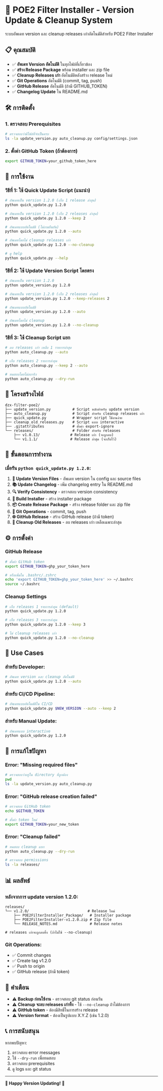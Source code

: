 # 🚀 POE2 Filter Installer - Version Update & Cleanup System

ระบบอัพเดท version และ cleanup releases เก่าอัตโนมัติสำหรับ POE2 Filter Installer

## 📋 คุณสมบัติ

- ✅ **อัพเดท Version อัตโนมัติ** ในทุกไฟล์ที่เกี่ยวข้อง
- ✅ **สร้าง Release Package** พร้อม installer และ zip file
- ✅ **Cleanup Releases เก่า** อัตโนมัติหลังสร้าง release ใหม่
- ✅ **Git Operations** อัตโนมัติ (commit, tag, push)
- ✅ **GitHub Release** อัตโนมัติ (ถ้ามี GITHUB_TOKEN)
- ✅ **Changelog Update** ใน README.md

## 🛠️ การติดตั้ง

### 1. ตรวจสอบ Prerequisites
```bash
# ตรวจสอบว่ามีไฟล์ที่จำเป็นครบ
ls -la update_version.py auto_cleanup.py config/settings.json
```

### 2. ตั้งค่า GitHub Token (ถ้าต้องการ)
```bash
export GITHUB_TOKEN=your_github_token_here
```

## 🚀 การใช้งาน

### **วิธีที่ 1: ใช้ Quick Update Script (แนะนำ)**

```bash
# อัพเดทเป็น version 1.2.0 (เก็บ 1 release ล่าสุด)
python quick_update.py 1.2.0

# อัพเดทเป็น version 1.2.0 (เก็บ 2 releases ล่าสุด)
python quick_update.py 1.2.0 --keep 2

# อัพเดทแบบอัตโนมัติ (ไม่ถามยืนยัน)
python quick_update.py 1.2.0 --auto

# อัพเดทโดยไม่ cleanup releases เก่า
python quick_update.py 1.2.0 --no-cleanup

# ดู help
python quick_update.py --help
```

### **วิธีที่ 2: ใช้ Update Version Script โดยตรง**

```bash
# อัพเดทเป็น version 1.2.0
python update_version.py 1.2.0

# อัพเดทเป็น version 1.2.0 (เก็บ 2 releases ล่าสุด)
python update_version.py 1.2.0 --keep-releases 2

# อัพเดทแบบอัตโนมัติ
python update_version.py 1.2.0 --auto

# อัพเดทโดยไม่ cleanup
python update_version.py 1.2.0 --no-cleanup
```

### **วิธีที่ 3: ใช้ Cleanup Script แยก**

```bash
# ลบ releases เก่า เหลือ 1 รายการล่าสุด
python auto_cleanup.py --auto

# เก็บ releases 2 รายการล่าสุด
python auto_cleanup.py --keep 2 --auto

# ทดสอบโดยไม่ลบจริง
python auto_cleanup.py --dry-run
```

## 📁 โครงสร้างไฟล์

```
dzx-filter-poe2/
├── update_version.py          # Script หลักสำหรับ update version
├── auto_cleanup.py            # Script สำหรับ cleanup releases เก่า
├── quick_update.py            # Wrapper script ใช้งานง่าย
├── cleanup_old_releases.py    # Script แบบ interactive
├── .gitattributes             # ตั้งค่า export-ignore
└── releases/                  # Folder สำหรับ releases
    ├── v1.0.13/              # Release เก่า (จะถูกลบ)
    └── v1.1.1/               # Release ล่าสุด (จะเก็บไว้)
```

## 🔄 ขั้นตอนการทำงาน

### **เมื่อรัน `python quick_update.py 1.2.0`:**

1. **📝 Update Version Files** - อัพเดท version ใน config และ source files
2. **📚 Update Changelog** - เพิ่ม changelog entry ใน README.md
3. **🔍 Verify Consistency** - ตรวจสอบ version consistency
4. **🔨 Build Installer** - สร้าง installer package
5. **📦 Create Release Package** - สร้าง release folder และ zip file
6. **🔧 Git Operations** - commit, tag, push
7. **🌐 GitHub Release** - สร้าง GitHub release (ถ้ามี token)
8. **🧹 Cleanup Old Releases** - ลบ releases เก่า เหลือเฉพาะล่าสุด

## ⚙️ การตั้งค่า

### **GitHub Release**
```bash
# ตั้งค่า GitHub token
export GITHUB_TOKEN=ghp_your_token_here

# หรือเพิ่มใน .bashrc/.zshrc
echo 'export GITHUB_TOKEN=ghp_your_token_here' >> ~/.bashrc
source ~/.bashrc
```

### **Cleanup Settings**
```bash
# เก็บ releases 1 รายการล่าสุด (default)
python quick_update.py 1.2.0

# เก็บ releases 3 รายการล่าสุด
python quick_update.py 1.2.0 --keep 3

# ไม่ cleanup releases เก่า
python quick_update.py 1.2.0 --no-cleanup
```

## 🎯 Use Cases

### **สำหรับ Developer:**
```bash
# อัพเดท version และ cleanup อัตโนมัติ
python quick_update.py 1.2.0 --auto
```

### **สำหรับ CI/CD Pipeline:**
```bash
# อัพเดทแบบอัตโนมัติใน CI/CD
python quick_update.py $NEW_VERSION --auto --keep 2
```

### **สำหรับ Manual Update:**
```bash
# อัพเดทแบบ interactive
python quick_update.py 1.2.0
```

## 🔧 การแก้ไขปัญหา

### **Error: "Missing required files"**
```bash
# ตรวจสอบว่าอยู่ใน directory ที่ถูกต้อง
pwd
ls -la update_version.py auto_cleanup.py
```

### **Error: "GitHub release creation failed"**
```bash
# ตรวจสอบ GitHub token
echo $GITHUB_TOKEN

# ตั้งค่า token ใหม่
export GITHUB_TOKEN=your_new_token
```

### **Error: "Cleanup failed"**
```bash
# ทดสอบ cleanup แยก
python auto_cleanup.py --dry-run

# ตรวจสอบ permissions
ls -la releases/
```

## 📊 ผลลัพธ์

### **หลังจากการ update version 1.2.0:**

```
releases/
└── v1.2.0/                           # Release ใหม่
    ├── POE2FilterInstaller_Package/   # Installer package
    ├── POE2FilterInstaller-v1.2.0.zip # Zip file
    └── RELEASE_NOTES.md               # Release notes

# releases เก่าจะถูกลบทิ้ง (ถ้าไม่ใช้ --no-cleanup)
```

### **Git Operations:**
- ✅ Commit changes
- ✅ Create tag v1.2.0
- ✅ Push to origin
- ✅ GitHub release (ถ้ามี token)

## 🚨 คำเตือน

- ⚠️ **Backup ก่อนใช้งาน** - ตรวจสอบ git status ก่อนรัน
- ⚠️ **Cleanup จะลบ releases เก่าทิ้ง** - ใช้ `--no-cleanup` ถ้าไม่ต้องการ
- ⚠️ **GitHub token** - ต้องมีสิทธิ์ในการสร้าง release
- ⚠️ **Version format** - ต้องเป็นรูปแบบ X.Y.Z (เช่น 1.2.0)

## 📞 การสนับสนุน

หากพบปัญหา:
1. ตรวจสอบ error messages
2. ใช้ `--dry-run` เพื่อทดสอบ
3. ตรวจสอบ prerequisites
4. ดู logs และ git status

---

**🎉 Happy Version Updating!** 🚀
